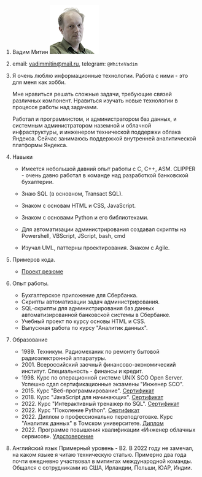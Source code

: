 1. Вадим Митин ![мое фото](Mitin.jpg)
2. email: vadimmitin@mail.ru, telegram: `@WhiteVadim`
3. Я очень люблю информационные технологии. Работа с ними - это для меня как хобби.

    Мне нравиться решать сложные задачи, требующие связей различных компонент. Нравиться изучать новые технологии в процессе работы над задачами.

    Работал и программистом, и администратором баз данных, и системным администратором наземной и облачной инфраструктуры, и инженером технической поддержки облака Яндекса. Сейчас занимаюсь поддержкой внутренней аналитической платформы Яндекса.
4. Навыки
    * Имеется небольшой давний опыт работы с С, С++, ASM. CLIPPER - очень давно работал в команде над разработкой банковской бухалтерии.

    * Знаю SQL (в основном, Transact SQL).

    * Знаком с основам HTML и CSS, JavaScript.

    * Знаком с основами Python и его библиотеками. 

    * Для автоматизации администрирования создавал скрипты на Powershell, VBScript, JScript, bash, cmd

    * Изучал UML, паттерны проектирования. Знаком с Agile.
5. Примеров кода.
    * [Проект резюме](https://vadim-ma.github.io/rsschool-cv/cv)
6. Опыт работы.
    * Бухгалтерское приложение для Сбербанка.
    * Скрипты автоматизации задач администрирования.
    * SQL-скрипты для администрирования баз данных автоматизированной банковской системы в Сбербанке.
    * Учебный проект по курсу основы HTML и CSS.
    * Выпускная работа по курсу "Аналитик данных".
7. Образование
    * 1989\. Техникум. Радиомеханик по ремонту бытовой радиоэлектронной аппаратуры.
    * 2001\. Всероссийский заочный финансово-экономический институт. Специальность - финансы и кредит. 
    * 1998\. Курс по операционной системе UNIX SCO Open Server. Успешно сдал сертификационные экзамены "Инженер SCO".
    * 2015\. Курс "Веб-программирование". [Сертификат](https://cert.openedu.ru/downloads/828801267eea4feaaaa27b53d9c57b62/Certificate.pdf)
    * 2018\. Курс "JavaScript для начинающих". [Сертификат](https://stepik.org/cert/108889)
    * 2022\. Курс "Интерактивный тренажер по SQL". [Сертификат](https://stepik.org/cert/108889)
    * 2022\. Курс "Поколение Python". [Сертификат](https://stepik.org/cert/1374639)
    * 2022\. Диплом о профессионально переподготовке. Курс "Аналитик данных" в Томском университете. [Диплом](https://www.vadima.ru/docs/Диплом_Аналитик_данных.pdf)
    * 2022\. Программе повышения квалификации «Инженер облачных сервисов». [Удостоверение](https://www.vadima.ru/docs/Диплом_Инженер_облачных_сервисов_20222ИОС01316.pdf)
8. Английский язык
    Примерный уровень - B2. 
    В 2022 году не замечал, на каком языке я читаю техническую статью. Примерно два года почти ежедневно участвовал в митингах международной команды. Общался с сотрудниками из США, Ирландии, Польши, ЮАР, Индии.